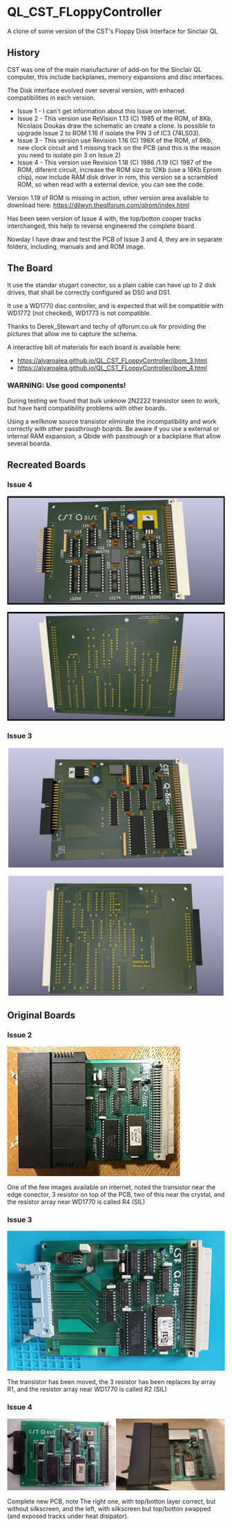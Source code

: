 # QL_CST_FLoppyController

A clone of some version of the CST's Floppy Disk Interface for Sinclair QL

## History

CST was one of the main manufacturer of add-on for the Sinclair QL computer, this include backplanes, memory expansions and disc interfaces.

The Disk interface evolved over several version, with enhaced compatibilities in each version.

- Issue 1 - I can't get information about this Issue on internet.
- Issue 2 - This version use ReVision 1.13 (C) 1985 of the ROM, of 8Kb, Nicolaos Doukas draw the schematic an create a clone. Is possible to upgrade Issue 2 to ROM 1.16 if isolate the PIN 3 of IC3 (74LS03).
- Issue 3 - This version use Revision 1.16 (C) 198X of the ROM, of 8Kb, new clock circuit and 1 missing track on the PCB (and this is the reason you need to isolate pin 3 on Issue 2)
- Issue 4 - This version use Revision 1.18 (C) 1986 /1.19 (C) 1987 of the ROM, diferent circuit, increase the ROM size to 12Kb (use a 16Kb Eprom chip), now include RAM disk driver in rom, this version se a scrambled ROM, so when read with a external device, you can see the code.

Version 1.19 of ROM is missing in action, other version area available to download here: https://dilwyn.theqlforum.com/qlrom/index.html

Has been seen version of Issue 4 with, the top/botton cooper tracks interchanged, this help to reverse engineered the complete board.

Nowday I have draw and test the PCB of Issue 3 and 4, they are in separate folders, including, manuals and and ROM image.


## The Board

It use the standar stugart conector, so a plain cable can have up to 2 disk drives, that shall be correctly configured as DS0 and DS1.

It use a WD1770 disc controller, and is expected that will be compatible with WD1772 (not checked), WD1773 is not compatible.

Thanks to Derek_Stewart and techy of qlforum.co.uk for providing the pictures that allow me to capture the schema.

A interactive bill of materials for each board is available here:

* https://alvaroalea.github.io/QL_CST_FLoppyController/ibom_3.html
* https://alvaroalea.github.io/QL_CST_FLoppyController/ibom_4.html

### WARNING: Use good components!

During testing we found that bulk unknow 2N2222 transistor seen to work, but have hard compatibility problems with other boards.

Using a wellknow source transistor eliminate the incompatibility and work correctly with other passthrough boards. Be aware if you use a external or internal RAM expansion, a Qbide with passtrough or a backplane that allow several boarda.

## Recreated Boards

### Issue 4

![My image](Issue_4/qdisk_v4F.png)

![My image](Issue_4/qdisk_v4B.png)

### Issue 3

![My image](Issue_3/QL_CST_FLoppyController_V3_C.png)

![My image](Issue_3/QL_CST_FLoppyController_V3_S.png)

## Original Boards

### Issue 2

![My image](docs/Issue_2.jpg)

One of the few images available on internet, noted the transistor near the edge conector, 3 resistor on top of the PCB, two of this near the crystal, and the resistor array near WD1770 is called R4 (SIL)

### Issue 3

![My image](docs/Issue_3.jpg)

The transistor has been moved, the 3 resistor has been replaces by array R1, and the resistor array near WD1770 is called R2 (SIL)

### Issue 4

![My image](docs/Issue_4.jpg)

Complete new PCB, note The right one, with top/botton layer correct, but without silkscreen, and the left, with silkscreen but top/botton swapped (and exposed tracks under heat disipator).




